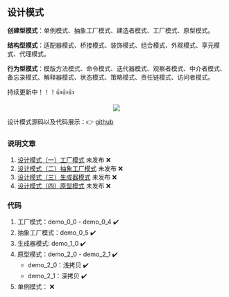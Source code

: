 ## 设计模式

**创建型模式**：单例模式、抽象工厂模式、建造者模式、工厂模式、原型模式。

**结构型模式**：适配器模式、桥接模式、装饰模式、组合模式、外观模式、享元模式、代理模式。

**行为型模式**：模版方法模式、命令模式、迭代器模式、观察者模式、中介者模式、备忘录模式、解释器模式、状态模式、策略模式、责任链模式、访问者模式。


持续更新中！！！👍👍👍

<div align="center">
<img src="https://img-blog.csdnimg.cn/20210630184331365.png"/>
</div>

设计模式源码以及代码展示：👉 [github](https://github.com/zero028/design-pattern)


### 说明文章 
1. [设计模式（一）工厂模式](https://blog.csdn.net/qq_41929184/article/details/117955365)  未发布 ❌
2. [设计模式（二）抽象工厂模式](https://blog.csdn.net/qq_41929184/article/details/118338143) 未发布 ❌ 
3. [设计模式（三）生成器模式](https://blog.csdn.net/qq_41929184/article/details/118357585) 未发布 ❌
4. [设计模式（四）原型模式](https://blog.csdn.net/qq_41929184/article/details/118366444) 未发布 ❌

### 代码
1. 工厂模式：demo_0_0 - demo_0_4 ✔️
2. 抽象工厂模式：demo_0_5 ✔️
3. 生成器模式: demo_1_0 ✔️
4. 原型模式：demo_2_0 - demo_2_1 ✔️
    - demo_2_0：浅拷贝 ✔️
    - demo_2_1：深拷贝 ✔️
5. 单例模式： ❌
